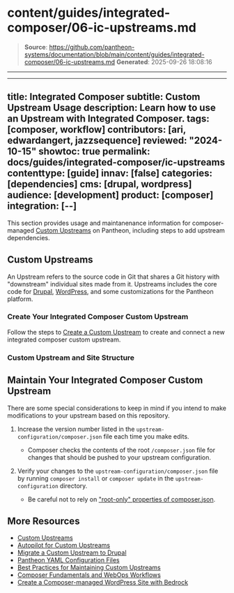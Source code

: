 # content/guides/integrated-composer/06-ic-upstreams.md

> **Source**: https://github.com/pantheon-systems/documentation/blob/main/content/guides/integrated-composer/06-ic-upstreams.md
> **Generated**: 2025-09-26 18:08:16

---

---
title: Integrated Composer
subtitle: Custom Upstream Usage
description: Learn how to use an Upstream with Integrated Composer.
tags: [composer, workflow]
contributors: [ari, edwardangert, jazzsequence]
reviewed: "2024-10-15"
showtoc: true
permalink: docs/guides/integrated-composer/ic-upstreams
contenttype: [guide]
innav: [false]
categories: [dependencies]
cms: [drupal, wordpress]
audience: [development]
product: [composer]
integration: [--]
---

This section provides usage and maintanenance information for composer-managed [Custom Upstreams](/guides/custom-upstream) on Pantheon, including steps to add upstream dependencies.


## Custom Upstreams

An Upstream refers to the source code in Git that shares a Git history with "downstream" individual sites made from it. Upstreams includes the core code for [Drupal](https://github.com/pantheon-upstreams/drupal-composer-managed), [WordPress](https://github.com/pantheon-upstreams/wordpress-composer-managed), and some customizations for the Pantheon platform.

### Create Your Integrated Composer Custom Upstream

Follow the steps to [Create a Custom Upstream](/guides/custom-upstream/create-custom-upstream/) to create and connect a new integrated composer custom upstream. 

### Custom Upstream and Site Structure

<Partial file="ic-upstream-structure.md" />

<Partial file="upstream-management-dependencies.md" />

## Maintain Your Integrated Composer Custom Upstream

 There are some special considerations to keep in mind if you intend to make modifications to your upstream based on this repository.

1. Increase the version number listed in the `upstream-configuration/composer.json` file each time you make edits.
    - Composer checks the contents of the root `/composer.json` file for changes that should be pushed to your upstream configuration.

1. Verify your changes to the `upstream-configuration/composer.json` file by running `composer install` or `composer update` in the `upstream-configuration` directory.
    - Be careful not to rely on ["root-only" properties of composer.json](https://getcomposer.org/doc/04-schema.md).

## More Resources

- [Custom Upstreams](/guides/custom-upstream)
- [Autopilot for Custom Upstreams](/guides/autopilot-custom-upstream)
- [Migrate a Custom Upstream to Drupal](/guides/drupal-hosted-createcustom)
- [Pantheon YAML Configuration Files](/pantheon-yml)
- [Best Practices for Maintaining Custom Upstreams](/guides/custom-upstream/maintain-custom-upstream)
- [Composer Fundamentals and WebOps Workflows](/guides/composer)
- [Create a Composer-managed WordPress Site with Bedrock](/guides/wordpress-composer/wordpress-composer-managed)
